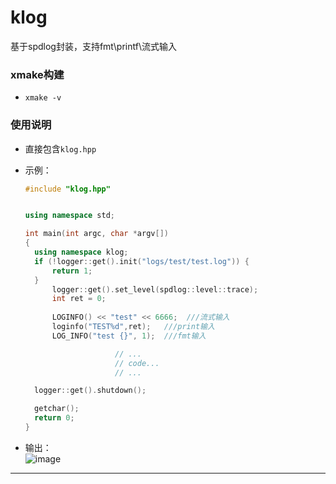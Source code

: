 # klog
基于spdlog封装，支持fmt\printf\流式输入



### xmake构建

* `xmake -v `

### 使用说明

* 直接包含`klog.hpp`

* 示例：

  ```cpp
  #include "klog.hpp"
  
  
  using namespace std;
  
  int main(int argc, char *argv[])
  {
  	using namespace klog;
  	if (!logger::get().init("logs/test/test.log")) {
  		return 1;
  	}
  		logger::get().set_level(spdlog::level::trace);
  		int ret = 0;
      
  		LOGINFO() << "test" << 6666;  ///流式输入
  		loginfo("TEST%d",ret);   ///print输入
  		LOG_INFO("test {}", 1);  ///fmt输入
  
                      // ...
                      // code...
                      // ...
  
  	logger::get().shutdown();
  
  	getchar();
  	return 0;
  }
  ```

 
 * 输出：  
   ![image](https://user-images.githubusercontent.com/44298896/233994979-f6499d74-5eac-49ec-90b3-490c9a278ce4.png)
  
  ---


  

